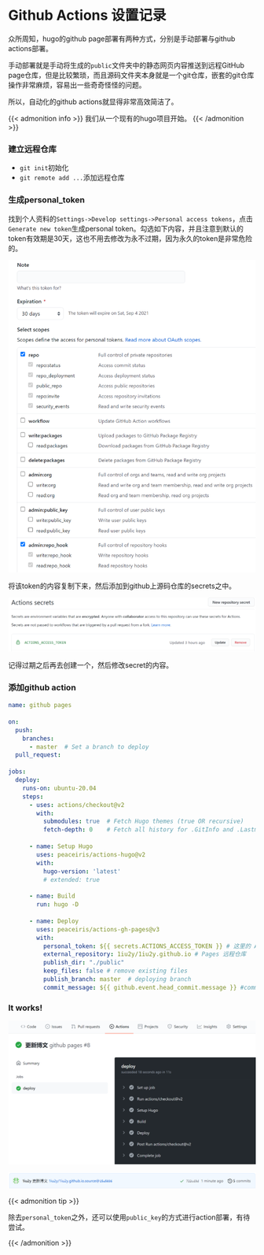 # Github Actions 设置记录


众所周知，hugo的github page部署有两种方式，分别是手动部署与github actions部署。

手动部署就是手动将生成的`public`文件夹中的静态网页内容推送到远程GitHub page仓库，但是比较繁琐，而且源码文件夹本身就是一个git仓库，嵌套的git仓库操作非常麻烦，容易出一些奇奇怪怪的问题。

所以，自动化的github actions就显得非常高效简洁了。

{{< admonition info >}}
我们从一个现有的hugo项目开始。
{{< /admonition >}}


### 建立远程仓库

- `git init`初始化
- `git remote add ...`添加远程仓库

### 生成personal_token

找到个人资料的`Settings->Develop settings->Personal access tokens`，点击`Generate new token`生成personal token。勾选如下内容，并且注意到默认的token有效期是30天，这也不用去修改为永不过期，因为永久的token是非常危险的。

![image-20210805135512950](image-20210805135512950.png "personal token创建")

将该token的内容复制下来，然后添加到github上源码仓库的secrets之中。

![image-20210805140343530](image-20210805140343530.png "secret添加")

记得过期之后再去创建一个，然后修改secret的内容。

### 添加github action

```yaml
name: github pages

on:
  push:
    branches:
      - master  # Set a branch to deploy
  pull_request:

jobs:
  deploy:
    runs-on: ubuntu-20.04
    steps:
      - uses: actions/checkout@v2
        with:
          submodules: true  # Fetch Hugo themes (true OR recursive)
          fetch-depth: 0    # Fetch all history for .GitInfo and .Lastmod

      - name: Setup Hugo
        uses: peaceiris/actions-hugo@v2
        with:
          hugo-version: 'latest'
          # extended: true

      - name: Build
        run: hugo -D

      - name: Deploy
        uses: peaceiris/actions-gh-pages@v3
        with:
          personal_token: ${{ secrets.ACTIONS_ACCESS_TOKEN }} # 这里的 ACTIONS_DEPLOY_KEY 则是上面设置 Private Key的变量名
          external_repository: 1iu2y/1iu2y.github.io # Pages 远程仓库 
          publish_dir: "./public"
          keep_files: false # remove existing files
          publish_branch: master  # deploying branch
          commit_message: ${{ github.event.head_commit.message }} #commit_message: ${{ github.event.head_commit.message }}
```

### It works!

![image-20210805143049479](image-20210805143049479.png "action成功执行")

![image-20210805143127899](image-20210805143127899.png "另一个仓库被成功修改")



{{< admonition tip >}}

除去`personal_token`之外，还可以使用`public_key`的方式进行action部署，有待尝试。

{{< /admonition >}}

